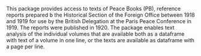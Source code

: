 This package provides access to texts of Peace Books (PB), reference reports prepared b the Historical Section of the Foreign Office between 1918 and 1919 for use by the British Delegation at the Paris Peace Conference in 1919. The reports were published in 1920.
The package enables text analysis of the individual volumes that are available both as a dataframe with text of a volume in one line, or the texts are available as dataframe with a page per line.
